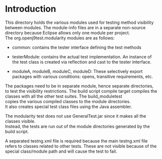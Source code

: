 <!--
  Copyright IBM Corp. and others 2018
 
  This program and the accompanying materials are made available under
  the terms of the Eclipse Public License 2.0 which accompanies this
  distribution and is available at https://www.eclipse.org/legal/epl-2.0/
  or the Apache License, Version 2.0 which accompanies this distribution and
  is available at https://www.apache.org/licenses/LICENSE-2.0.
 
  This Source Code may also be made available under the following
  Secondary Licenses when the conditions for such availability set
  forth in the Eclipse Public License, v. 2.0 are satisfied: GNU
  General Public License, version 2 with the GNU Classpath
  Exception [1] and GNU General Public License, version 2 with the
  OpenJDK Assembly Exception [2].
 
  [1] https://www.gnu.org/software/classpath/license.html
  [2] https://openjdk.org/legal/assembly-exception.html
 
  SPDX-License-Identifier: EPL-2.0 OR Apache-2.0 OR GPL-2.0 WITH Classpath-exception-2.0 OR LicenseRef-GPL-2.0 WITH Assembly-exception
-->
# Introduction

This directory holds the various modules used for testing method visibility between modules.
The module-info files are in a separate non-source directory because Eclipse
allows only one module per project.  
The org.openj9test.modularity modules are as follows:

* common: contains the tester interface defining the test methods

* testerModule: contains the  actual test implementation.  An instance of the test class is created via reflection and cast to the tester interface.

* moduleA, moduleB, moduleC, moduleD: These selectively export packages with various conditions: opens, transitive requirements, etc.

The packages need to be in separate module, hence separate directories, to test the visibility restrictions.
The build script compile target compiles the classes with all the other test suites.  The build_moduletest  
copies the various compiled classes to the module directories.  
It also creates special test class files using
the Java assembler. 

The modularity test does not use GeneralTest.jar since it makes all the classes visible.  
Instead, the tests are run out of the module directories generated by the build script.

A separated testng.xml file is required because the main testng.xml file refers to classes related 
to other tests.  These are not visible because of the 
special class/module path and will cause the test to fail.